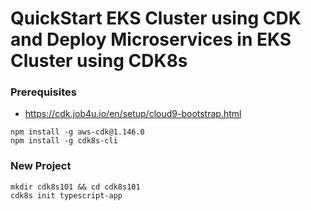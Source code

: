 # QuickStart EKS Cluster using CDK and Deploy Microservices in EKS Cluster using CDK8s

### Prerequisites

* https://cdk.job4u.io/en/setup/cloud9-bootstrap.html

```
npm install -g aws-cdk@1.146.0
npm install -g cdk8s-cli
```

### New Project

```
mkdir cdk8s101 && cd cdk8s101
cdk8s init typescript-app
```
